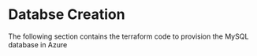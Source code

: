 # Databse Creation

The following section contains the terraform code to provision the MySQL database in Azure
